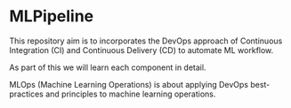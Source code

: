 # MLPipeline

This repository aim is to incorporates the DevOps approach of Continuous Integration (CI) and Continuous Delivery (CD) to automate ML workflow.

As part of this we will learn each component in detail.

MLOps (Machine Learning Operations) is about applying DevOps best-practices and principles to machine learning operations.

